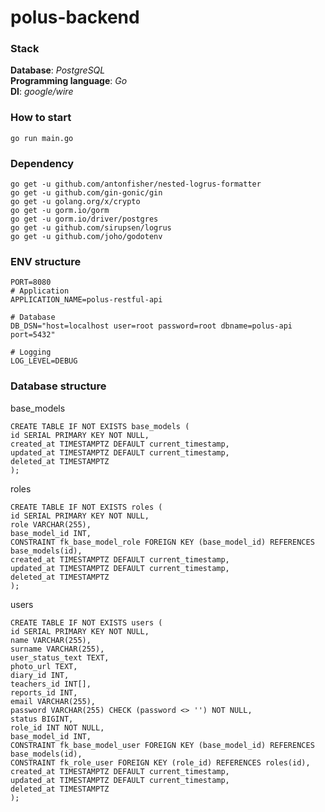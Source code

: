 # polus-backend

### Stack
**Database**: _PostgreSQL_  
**Programming language**: _Go_  
**DI**: _google/wire_

### How to start

`go run main.go`

### Dependency
`go get -u github.com/antonfisher/nested-logrus-formatter`  
`go get -u github.com/gin-gonic/gin`  
`go get -u golang.org/x/crypto`  
`go get -u gorm.io/gorm`  
`go get -u gorm.io/driver/postgres`  
`go get -u github.com/sirupsen/logrus`  
`go get -u github.com/joho/godotenv`  

### ENV structure

```
PORT=8080
# Application
APPLICATION_NAME=polus-restful-api

# Database
DB_DSN="host=localhost user=root password=root dbname=polus-api port=5432"

# Logging
LOG_LEVEL=DEBUG
```

### Database structure

base_models  
```
CREATE TABLE IF NOT EXISTS base_models (
id SERIAL PRIMARY KEY NOT NULL,
created_at TIMESTAMPTZ DEFAULT current_timestamp,
updated_at TIMESTAMPTZ DEFAULT current_timestamp,
deleted_at TIMESTAMPTZ
);
```

roles  
```
CREATE TABLE IF NOT EXISTS roles (
id SERIAL PRIMARY KEY NOT NULL,
role VARCHAR(255),
base_model_id INT,
CONSTRAINT fk_base_model_role FOREIGN KEY (base_model_id) REFERENCES base_models(id),
created_at TIMESTAMPTZ DEFAULT current_timestamp,
updated_at TIMESTAMPTZ DEFAULT current_timestamp,
deleted_at TIMESTAMPTZ
);
```

users  
```
CREATE TABLE IF NOT EXISTS users (
id SERIAL PRIMARY KEY NOT NULL,
name VARCHAR(255),
surname VARCHAR(255),
user_status_text TEXT,
photo_url TEXT,
diary_id INT,
teachers_id INT[],
reports_id INT,
email VARCHAR(255),
password VARCHAR(255) CHECK (password <> '') NOT NULL,
status BIGINT,
role_id INT NOT NULL,
base_model_id INT,
CONSTRAINT fk_base_model_user FOREIGN KEY (base_model_id) REFERENCES base_models(id),
CONSTRAINT fk_role_user FOREIGN KEY (role_id) REFERENCES roles(id),
created_at TIMESTAMPTZ DEFAULT current_timestamp,
updated_at TIMESTAMPTZ DEFAULT current_timestamp,
deleted_at TIMESTAMPTZ
);
```